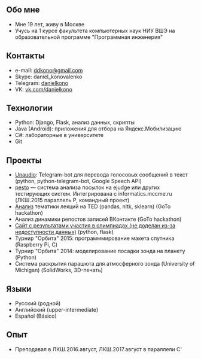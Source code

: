 ## Обо мне
*   Мне 19 лет, живу в Москве
*   Учусь на 1 курсе факультета компьютерных наук НИУ ВШЭ на образовательной программе "Программная инженерия"

## Контакты 
*   e-mail: [ddkono@gmail.com](mailto:ddkono@gmail.com)
*   Skype: daniel_konovalenko
*   Telegram: [danielkono](https://telegram.me/danielkono)
*   VK: [vk.com/danielkono](https://vk.com/danielkono)

## Технологии

*   Python: Django, Flask, анализ данных, скрипты
*   Java (Android): приложения для отбора на Яндекс.Мобилизацию 
*   С#: лабораторные в университете
*   Git

## Проекты
*   [Unaudio](https://t.me/unaudio): Telegram-bot для перевода голосовых сообщений в текст (python, python-telegram-bot, Google Speech API)
*   [pesto](https://github.com/parallel-p/pesto) — система анализа посылок на ejudge или других тестирующих систем. Интегрирована с informatics.mccme.ru (ЛКШ.2015 параллель P, командный проект)
*   [Анализ](https://docs.google.com/document/d/11sVcWf9Mby_w1H2k3xjQKFxv0qG48uPTR71Ko0C1IkQ/edit?usp=sharing) тематики лекций на TED (pandas, nltk, sklearn) (GoTo hackathon)
*   Анализ динамики репостов записей ВКонтакте (GoTo hackathon) 
*   [Сайт с результатами участия в олимпиадах (не доделан из-за недоступности данных)](https://github.com/daniil-konovalenko/kirpykla) (python, flask)
*   Турнир "Орбита" 2015: программмирование макета спутника (Raspberry Pi, C)
*   Турнир "Орбита" 2014: моделирование посадки зонда на планету (Python)
*   Система раскрытия парашюта для атмосферного зонда (University of Michigan) (SolidWorks, 3D-печать)


## Языки

*   Русский (родной)
*   Английский (upper-intermediate)
*   Español (Básico)

## Опыт
*   Преподавал в ЛКШ.2016.август, ЛКШ.2017.август в параллели C'
